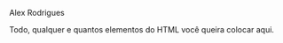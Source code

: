 Alex Rodrigues
<div>
 Todo, qualquer e quantos
 elementos do HTML você queira
 colocar aqui.
</div>

